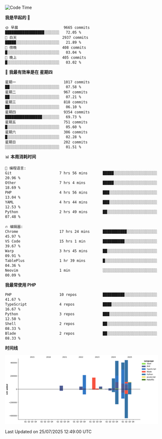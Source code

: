 <!--START_SECTION:waka-->
![Code Time](http://img.shields.io/badge/Code%20Time-3%2C894%20hrs%2043%20mins-blue)

**我是早起的 🐤** 

```text
🌞 早晨                     9665 commits        ██████████████████░░░░░░░   72.05 % 
🌆 白天                     2937 commits        █████░░░░░░░░░░░░░░░░░░░░   21.89 % 
🌃 傍晚                     408 commits         █░░░░░░░░░░░░░░░░░░░░░░░░   03.04 % 
🌙 晚上                     405 commits         █░░░░░░░░░░░░░░░░░░░░░░░░   03.02 % 
```
📅 **我最有效率是在 星期四** 

```text
星期一                      1017 commits        ██░░░░░░░░░░░░░░░░░░░░░░░   07.58 % 
星期二                      967 commits         ██░░░░░░░░░░░░░░░░░░░░░░░   07.21 % 
星期三                      818 commits         ██░░░░░░░░░░░░░░░░░░░░░░░   06.10 % 
星期四                      9354 commits        █████████████████░░░░░░░░   69.73 % 
星期五                      751 commits         █░░░░░░░░░░░░░░░░░░░░░░░░   05.60 % 
星期六                      306 commits         █░░░░░░░░░░░░░░░░░░░░░░░░   02.28 % 
星期日                      202 commits         ░░░░░░░░░░░░░░░░░░░░░░░░░   01.51 % 
```


📊 **本周消耗时间** 

```text
💬 编程语言: 
Git                      7 hrs 56 mins       █████░░░░░░░░░░░░░░░░░░░░   20.96 % 
Other                    7 hrs 4 mins        █████░░░░░░░░░░░░░░░░░░░░   18.69 % 
PHP                      4 hrs 56 mins       ███░░░░░░░░░░░░░░░░░░░░░░   13.04 % 
YAML                     4 hrs 44 mins       ███░░░░░░░░░░░░░░░░░░░░░░   12.53 % 
Python                   2 hrs 49 mins       ██░░░░░░░░░░░░░░░░░░░░░░░   07.48 % 

🔥 编辑器: 
Chrome                   17 hrs 24 mins      ███████████░░░░░░░░░░░░░░   45.97 % 
VS Code                  15 hrs 1 min        ██████████░░░░░░░░░░░░░░░   39.67 % 
Warp                     3 hrs 45 mins       ██░░░░░░░░░░░░░░░░░░░░░░░   09.91 % 
TablePlus                1 hr 39 mins        █░░░░░░░░░░░░░░░░░░░░░░░░   04.36 % 
Neovim                   1 min               ░░░░░░░░░░░░░░░░░░░░░░░░░   00.09 % 
```

**我最常使用 PHP** 

```text
PHP                      10 repos            ██████████░░░░░░░░░░░░░░░   41.67 % 
TypeScript               4 repos             ████░░░░░░░░░░░░░░░░░░░░░   16.67 % 
Python                   3 repos             ███░░░░░░░░░░░░░░░░░░░░░░   12.50 % 
Shell                    2 repos             ██░░░░░░░░░░░░░░░░░░░░░░░   08.33 % 
Blade                    2 repos             ██░░░░░░░░░░░░░░░░░░░░░░░   08.33 % 
```



**时间线**

![Lines of Code chart](https://raw.githubusercontent.com/abrahamgreyson/abrahamgreyson/main/assets/bar_graph.png)


 Last Updated on 25/07/2025 12:49:00 UTC
<!--END_SECTION:waka-->
